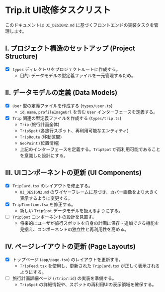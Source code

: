 # Trip.it UI改修タスクリスト

このドキュメントは `UI_DESIGN2.md` に基づくフロントエンドの実装タスクを管理します。

## Ⅰ. プロジェクト構造のセットアップ (Project Structure)

- [x] `types` ディレクトリをプロジェクトルートに作成する。
  - 目的: データモデルの型定義ファイルを一元管理するため。

## Ⅱ. データモデルの定義 (Data Models)

- [x] `User` 型の定義ファイルを作成する (`types/user.ts`)
  - `id`, `name`, `profileImageUrl` を含む `User` インターフェースを定義する。
- [x] `Trip` 関連の型定義ファイルを作成する (`types/trip.ts`)
  - `Trip` (旅行計画全体)
  - `TripSpot` (各旅行スポット、再利用可能なエンティティ)
  - `TripRoute` (移動区間)
  - `GeoPoint` (位置情報)
  - 上記のインターフェースを定義する。`TripSpot` が再利用可能であることを意識した設計にする。

## Ⅲ. UIコンポーネントの更新 (UI Components)

- [x] `TripCard.tsx` のレイアウトを修正する。
  - `UI_DESIGN2.md` のワイヤーフレームに基づき、カバー画像をより大きく表示するように変更する。
- [x] `TripTimeline.tsx` を修正する。
  - 新しい `TripSpot` データモデルを扱えるようにする。
- [ ] `TripSpot` コンポーネントの設計を見直す。
  - 将来的にユーザが旅行スポットを自身の計画に保存・追加できる機能を見据え、コンポーネントの独立性と再利用性を高める。

## Ⅳ. ページレイアウトの更新 (Page Layouts)

- [x] トップページ (`app/page.tsx`) のレイアウトを更新する。
  - `TripFeed.tsx` を使用し、更新された `TripCard.tsx` が正しく表示されるようにする。
- [ ] 旅行計画詳細ページ (`/trip/:id`) の実装を準備する。
  - `TripSpot` の詳細情報や、スポットの再利用UIの表示領域を確保する。 